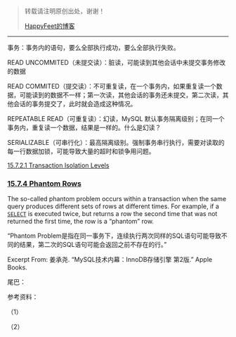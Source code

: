 > 转载请注明原创出处，谢谢！
>
> [HappyFeet的博客](https://blog.csdn.net/haihui_yang)





---



事务：事务内的语句，要么全部执行成功，要么全部执行失败。



READ UNCOMMITED（未提交读）：脏读，可能读到其他会话中未提交事务修改的数据

READ COMMITED（提交读）：不可重复读，在一个事务内，如果重复读一个数据，可能读到的数据不一样；第一次读，其他会话的事务还未提交，第二次读，其他会话的事务提交了，此时就会造成这种情况。

REPEATABLE READ（可重复读）：幻读，MySQL 默认事务隔离级别；在同一个事务内，重复读一个数据，结果是一样的。什么是幻读？

SERIALIZABLE（可串行化）：最高隔离级别。强制事务串行执行，需要对读取的每一行数据加锁，可能导致大量的超时和锁争用问题。

[15.7.2.1 Transaction Isolation Levels](https://dev.mysql.com/doc/refman/8.0/en/innodb-transaction-isolation-levels.html)

### [15.7.4 Phantom Rows](https://dev.mysql.com/doc/refman/8.0/en/innodb-next-key-locking.html)

The so-called phantom problem occurs within a transaction when the same query produces different sets of rows at different times. For example, if a [`SELECT`](https://dev.mysql.com/doc/refman/8.0/en/select.html) is executed twice, but returns a row the second time that was not returned the first time, the row is a “phantom” row.



“Phantom Problem是指在同一事务下，连续执行两次同样的SQL语句可能导致不同的结果，第二次的SQL语句可能会返回之前不存在的行。”

Excerpt From: 姜承尧. “MySQL技术内幕：InnoDB存储引擎 第2版.” Apple Books. 



尾巴：



参考资料：

（1）

（2）